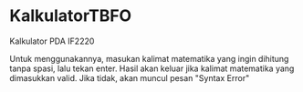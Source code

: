 # KalkulatorTBFO
Kalkulator PDA IF2220

Untuk menggunakannya, masukan kalimat matematika yang ingin dihitung tanpa spasi, lalu tekan enter. Hasil akan keluar jika kalimat
matematika yang dimasukkan valid. Jika tidak, akan muncul pesan "Syntax Error"
